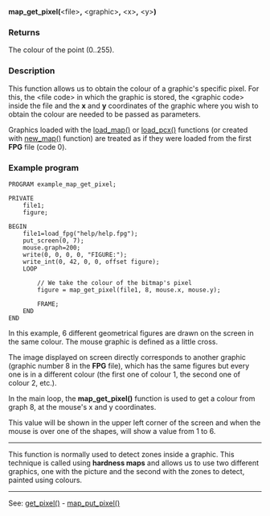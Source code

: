 **map_get_pixel(**&lt;file&gt;**,** &lt;graphic&gt;**,** &lt;x&gt;**,** &lt;y&gt;**)**

### Returns

The colour of the point (0..255).

### Description

This function allows us to obtain the colour of a graphic's specific pixel.
For this, the &lt;file code&gt; in which the graphic is stored, the &lt;graphic code&gt;
inside the file and the **x** and **y** coordinates of the graphic where you wish to
obtain the colour are needed to be passed as parameters.

Graphics loaded with the [load_map()](load_map()_forward_slash_load_pcx().md) or [load_pcx()](load_map()_forward_slash_load_pcx().md) functions
(or created with [new_map()](new_map().md) function) are treated as if they were loaded from
the first **FPG** file (code 0).

### Example program
```
PROGRAM example_map_get_pixel;

PRIVATE
    file1;
    figure;

BEGIN
    file1=load_fpg("help/help.fpg");
    put_screen(0, 7);
    mouse.graph=200;
    write(0, 0, 0, 0, "FIGURE:");
    write_int(0, 42, 0, 0, offset figure);
    LOOP

        // We take the colour of the bitmap's pixel
        figure = map_get_pixel(file1, 8, mouse.x, mouse.y);

        FRAME;
    END
END
```


In this example, 6 different geometrical figures are drawn on the screen in the same colour.
The mouse graphic is defined as a little cross.

The image displayed on screen directly corresponds to another graphic (graphic number 8
in the **FPG** file), which has the same figures but every one is in a different colour
(the first one of colour 1, the second one of colour 2, etc.).

In the main loop, the **map_get_pixel()** function is used to get a colour from graph 8, at the
mouse's x and y coordinates.

This value will be shown in the upper left corner of the screen and when the mouse is over
one of the shapes, will show a value from 1 to 6.

---------------------------------------


This function is normally used to detect zones inside a graphic.
This technique is called using **hardness maps** and allows us to use two different graphics, one
with the picture and the second with the zones to detect, painted using colours.

---------------------------------------
See: [get_pixel()](get_pixel().md) - [map_put_pixel()](map_put_pixel().md)

